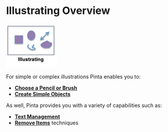 # Illustrating Overview

![illustrating icon](img/illustratingicon.png)

For simple or complex illustrations Pinta enables you to:

  -  [**Choose a Pencil or Brush**](choose.md)
  -  [**Create Simple Objects**](objects.md)

As well, Pinta provides you with a variety of capabilities such as:
 
  -  [**Text Management**](text.md) 
  -  [**Remove Items**](remove_items.md) techniques





  
